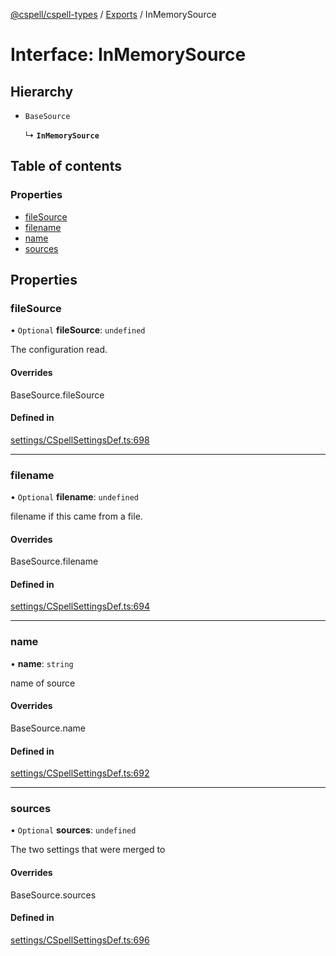 [@cspell/cspell-types](../README.md) / [Exports](../modules.md) / InMemorySource

# Interface: InMemorySource

## Hierarchy

- `BaseSource`

  ↳ **`InMemorySource`**

## Table of contents

### Properties

- [fileSource](InMemorySource.md#filesource)
- [filename](InMemorySource.md#filename)
- [name](InMemorySource.md#name)
- [sources](InMemorySource.md#sources)

## Properties

### fileSource

• `Optional` **fileSource**: `undefined`

The configuration read.

#### Overrides

BaseSource.fileSource

#### Defined in

[settings/CSpellSettingsDef.ts:698](https://github.com/streetsidesoftware/cspell/blob/2bb6c82a/packages/cspell-types/src/settings/CSpellSettingsDef.ts#L698)

___

### filename

• `Optional` **filename**: `undefined`

filename if this came from a file.

#### Overrides

BaseSource.filename

#### Defined in

[settings/CSpellSettingsDef.ts:694](https://github.com/streetsidesoftware/cspell/blob/2bb6c82a/packages/cspell-types/src/settings/CSpellSettingsDef.ts#L694)

___

### name

• **name**: `string`

name of source

#### Overrides

BaseSource.name

#### Defined in

[settings/CSpellSettingsDef.ts:692](https://github.com/streetsidesoftware/cspell/blob/2bb6c82a/packages/cspell-types/src/settings/CSpellSettingsDef.ts#L692)

___

### sources

• `Optional` **sources**: `undefined`

The two settings that were merged to

#### Overrides

BaseSource.sources

#### Defined in

[settings/CSpellSettingsDef.ts:696](https://github.com/streetsidesoftware/cspell/blob/2bb6c82a/packages/cspell-types/src/settings/CSpellSettingsDef.ts#L696)
